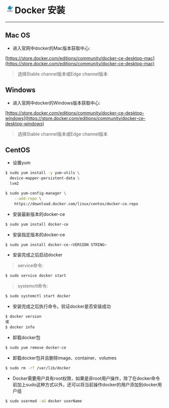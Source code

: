 # <img src="../images/icon/docker.jpeg" width="30" height="30" />Docker 安装

---

## Mac OS

* 进入官网中docker的Mac版本获取中心:

[https://store.docker.com/editions/community/docker-ce-desktop-mac](https://store.docker.com/editions/community/docker-ce-desktop-mac)

>选择Stable channel版本或Edge channel版本

## Windows

* 进入官网中docker的Windows版本获取中心:

[https://store.docker.com/editions/community/docker-ce-desktop-windows](https://store.docker.com/editions/community/docker-ce-desktop-windows)

>选择Stable channel版本或Edge channel版本

## CentOS

* 设置yum

```bash
$ sudo yum install -y yum-utils \
  device-mapper-persistent-data \
  lvm2
```

```bash
$ sudo yum-config-manager \
    --add-repo \
    https://download.docker.com/linux/centos/docker-ce.repo
```

* 安装最新版本的docker-ce

``` bash
$ sudo yum install docker-ce
```

* 安装指定版本的docker-ce

``` bash
$ sudo yum install docker-ce-<VERSION STRING>
```

* 安装完成之后启动docker

>service命令:

``` bash
$ sudo service docker start
```

>systemctl命令:

``` bash
$ sudo systemctl start docker
```

* 安装完成之后执行命令，验证docker是否安装成功

``` bash
$ docker version
或
$ docker info
```

* 卸载docker包

``` bash
$ sudo yum remove docker-ce
```
* 卸载docker包并且删除image、container、volumes

``` bash
$ sudo rm -rf /var/lib/docker
```

* Docker需要用户具有root权限，如果是非root用户操作，除了在docker命令前加上sudo这种方式以外，还可以将当前操作docker的用户添加到docker用户组

``` bash
$ sudo usermod -aG docker userName
```


